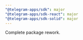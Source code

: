 ```yaml
---
"@telegram-apps/sdk": major
"@telegram-apps/sdk-react": major
"@telegram-apps/sdk-solid": major
---
```


Complete package rework.
